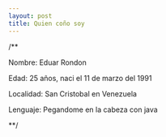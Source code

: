 ```yaml
---
layout: post
title: Quien coño soy
---
```


/**

Nombre: Eduar Rondon

Edad: 25 años, naci el 11 de marzo del 1991

Localidad: San Cristobal en Venezuela

Lenguaje: Pegandome en la cabeza con java

**/
